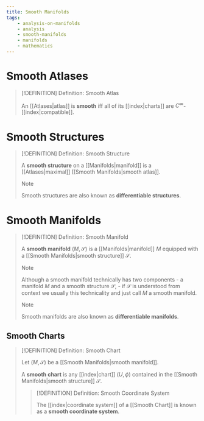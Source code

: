 ```yaml
---
title: Smooth Manifolds
tags:
    - analysis-on-manifolds
    - analysis
    - smooth-manifolds
    - manifolds
    - mathematics
---
```


# Smooth Atlases

>[!DEFINITION] Definition: Smooth Atlas
>
>An [[Atlases|atlas]] is **smooth** iff all of its [[index|charts]] are $C^{\infty}$-[[index|compatible]].
>

# Smooth Structures

>[!DEFINITION] Definition: Smooth Structure
>
>A **smooth structure** on a [[Manifolds|manifold]] is a [[Atlases|maximal]] [[Smooth Manifolds|smooth atlas]].
>
>>[!NOTE]
>>
>>Smooth structures are also known as **differentiable structures**.
>>
>

# Smooth Manifolds

>[!DEFINITION] Definition: Smooth Manifold
>
>A **smooth manifold** $(M, \mathcal{S})$ is a [[Manifolds|manifold]] $M$ equipped with a [[Smooth Manifolds|smooth structure]] $\mathcal{S}$.
>
>>[!NOTE]
>>
>>Although a smooth manifold technically has two components - a manifold $M$ and a smooth structure $\mathcal{S}$, - if $\mathcal{S}$ is understood from context we usually this technicality and just call $M$ a smooth manifold.
>>
>
>>[!NOTE]
>>
>>Smooth manifolds are also known as **differentiable manifolds**.
>>
>

## Smooth Charts

>[!DEFINITION] Definition: Smooth Chart
>
>Let $(M, \mathcal{S})$ be a [[Smooth Manifolds|smooth manifold]].
>
>A **smooth chart** is any [[index|chart]] $(U, \phi)$ contained in the [[Smooth Manifolds|smooth structure]] $\mathcal{S}$.
>
>>[!DEFINITION] Definition: Smooth Coordinate System
>>
>>The [[index|coordinate system]] of a [[Smooth Chart]] is known as a **smooth coordinate system**.
>>
>